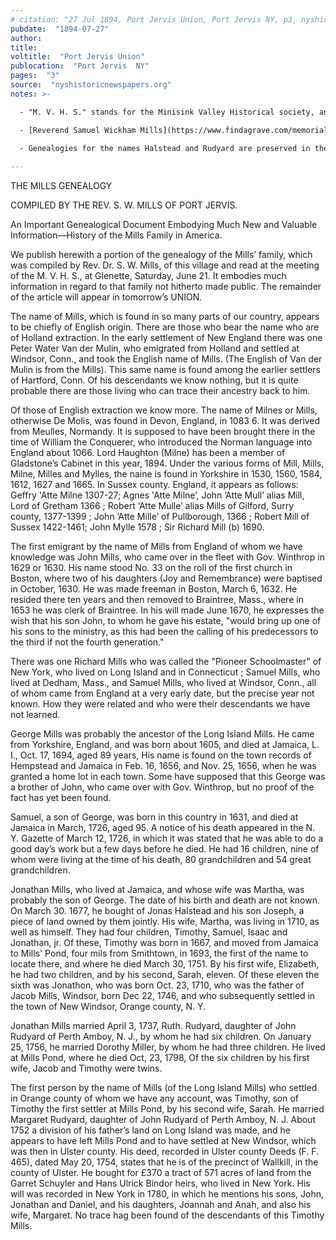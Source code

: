 ```yaml
---
# citation: "27 Jul 1894, Port Jervis Union, Port Jervis NY, p3, nyshistoricnewspapers.org."
pubdate:  "1894-07-27"
author: 
title: 
voltitle:  "Port Jervis Union"
publocation:  "Port Jervis  NY"
pages:  "3"
source:  "nyshistoricnewspapers.org"
notes: >-

  - "M. V. H. S." stands for the Minisink Valley Historical society, and according to Reverend Mills' obituary, he served as its president since its organization in 1889. The Society still exists as I write this. From their [website](https://www.minisink.org) "The Minisink Valley Historical Society is located at 125-133 West Main Street in Port Jervis, New York. The Fort Decker Museum of History, a stone house built in 1760, and listed on the National Register of Historic Places is the Society's museum. The Robert Kleinstuber House, which is located behind it, is the center of the Society's day-to-day activities and is the location of the Society's storage facilities."

  - [Reverend Samuel Wickham Mills](https://www.findagrave.com/memorial/58270648/samuel-wickham-mills) (05 Apr 1820 to 22 Nov 1902). The Reverend’s obituary in the Tri-States Union was not only the lead story of their 04 Dec 1902 edition, it took fully half of the front page and includes his photo, and reproduces many details from this history of the Mills family.
  
  - Genealogies for the names Halstead and Rudyard are preserved in the collection <a href="https://www.queenslibrary.org/manuscripts/0205#bg-largeview-about">The Mills Family of Jamaica and Mills Pond, Long Island</a>, Archives at Queens Library, Queens Borough Public Library, Jamaica NY.

---
```


THE MILLS GENEALOGY 

COMPILED BY THE REV. S. W. MILLS OF PORT JERVIS. 

An Important Genealogical Document Embodying Much New and Valuable Information—History of the Mills Family in America.

We publish herewith a portion of the genealogy of the Mills’ family, which was compiled by Rev. Dr. S. W. Mills, of this village and read at the meeting of the M. V. H. S., at Glenette, Saturday, June 21. It embodies much information in regard to that family not hitherto made public. The remainder of the article will appear in tomorrow’s UNION. 

The name of Mills, which is found in so many parts of our country, appears to be chiefly of English origin. There are those who bear the name who are of Holland extraction. In the early settlement of New England there was one Peter Water Van der Mulin, who emigrated from Holland and settled at Windsor, Conn., and took the English name of Mills. (The English of Van der Mulin is from the Mills). This same name is found among the earlier settlers of Hartford, Conn. Of his descendants we know nothing, but it is quite probable there are those living who can trace their ancestry back to him.  

Of those of English extraction we know more. The name of Milnes or Mills, otherwise De Molis, was found in Devon, England, in 1083 6. It was derived from Meulles, Normandy. It is supposed to have been brought there in the time of William the Conquerer, who introduced the Norman language into England about 1066. Lord Haughton (Milne) has been a member of Gladstone’s Cabinet in this year, 1894. Under the various forms of Mill, Mills, Milne, Milles and Mylles, the naine is found in Yorkshire in 1530, 1560, 1584, 1612, 1627 and 1665. In Sussex county. England, it appears as follows: Geffry 'Atte Milne 1307-27; Agnes 'Atte Milne’, John ’Atte Mull’ alias Mill, Lord of Gretham 1366 ; Robert ‘Atte Mulle’ alias Mills of Gilford, Surry county, 1377-1399 ; John ’Atte Mille’ of Pullborough, 1366 ; Robert Mill of Sussex 1422-1461; John Mylle 1578 ; Sir Richard Mill (b) 1690. 

The first emigrant by the name of Mills from England of whom we have knowledge was John Mills, who came over in the fleet with Gov. Winthrop in 1629 or 1630. His name stood No. 33 on the roll of the first church in Boston, where two of his daughters (Joy and Remembrance) were baptised in October, 1630. He was made freeman in Boston, March 6, 1632. He resided there ten years and then removed to Braintree, Mass., where in 1653 he was clerk of Braintree. In his will made June 1670, he expresses the wish that his son John, to whom he gave his estate, "would bring up one of his sons to the ministry, as this had been the calling of his predecessors to the third if not the fourth generation." 

There was one Richard Mills who was called the "Pioneer Schoolmaster" of New York, who lived on Long Island and in Connecticut ; Samuel Mills, who lived at Dedham, Mass., and Samuel Mills, who lived at Windsor, Conn., all of whom came from England at a very early date, but the precise year not known. How they were related and who were their descendants we have not learned.  

George Mills was probably the ancestor of the Long Island Mills. He came from Yorkshire, England, and was born about 1605, and died at Jamaica, L. I., Oct. 17, 1694, aged 89 years, His name is found on the town records of Hempstead and Jamaica in Feb. 16, 1656, and Nov. 25, 1656, when he was granted a home lot in each town. Some have supposed that this George was a brother of John, who came over with Gov. Winthrop, but no proof of the fact has yet been found. 

Samuel, a son of George, was born in this country in 1631, and died at Jamaica in March, 1726, aged 95. A notice of his death appeared in the N. Y. Gazette of March 12, 1726, in which it was stated that he was able to do a good day’s work but a few days before he died. He had 16 children, nine of whom were living at the time of his death, 80 grandchildren and 54 great grandchildren. 

Jonathan Mills, who lived at Jamaica, and whose wife was Martha, was probably the son of George. The date of his birth and death are not known. On March 30. 1677, he bought of Jonas Halstead and his son Joseph, a piece of land owned by them jointly. His wife, Martha, was living in 1710, as well as himself. They had four children, Timothy, Samuel, Isaac and Jonathan, jr. Of these, Timothy was born in 1667, and moved from Jamaica to Mills' Pond, four mils from Smithtown, in 1693, the first of the name to locate there, and where he died March 30, 1751. By his first wife, Elizabeth, he had two children, and by his second, Sarah, eleven. Of these eleven the sixth was Jonathon, who was born Oct. 23, 1710, who was the father of Jacob Mills, Windsor, born Dec 22, 1746, and who subsequently settled in the town of New Windsor, Orange county, N. Y. 

Jonathan Mills married April 3, 1737, Ruth. Rudyard, daughter of John Rudyard of Perth Amboy, N. J., by whom he had six children. On January 25, 1756, he married Dorothy Miller, by whom he had three children. He lived at Mills Pond, where he died Oct, 23, 1798, Of the six children by his first wife, Jacob and Timothy were twins. 

The first person by the name of Mills (of the Long Island Mills) who settled in Orange county of whom we have any account, was Timothy, son of Timothy the first settler at Mills Pond, by his second wife, Sarah. He married Margaret Rudyard, daughter of John Rudyard of Perth Amboy, N. J. About 1752 a division of his father’s land on Long Island was made, and he appears to have left Mills Pond and to have settled at New Windsor, which was then in Ulster county. His deed, recorded in Ulster county Deeds (F. F. 465), dated May 20, 1754, states that he is of the precinct of Wallkill, in the county of Ulster. He bought for £370 a tract of 571 acres of land from the Garret Schuyler and Hans Ulrick Bindor heirs, who lived in New York. His will was recorded in New York in 1780, in which he mentions his sons, John, Jonathan and Daniel, and his daughters, Joannah and Anah, and also his wife, Margaret. No trace hag been found of the descendants of this Timothy Mills. 
